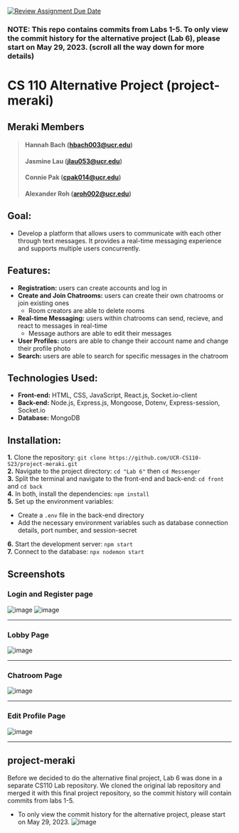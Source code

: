 [![Review Assignment Due Date](https://classroom.github.com/assets/deadline-readme-button-24ddc0f5d75046c5622901739e7c5dd533143b0c8e959d652212380cedb1ea36.svg)](https://classroom.github.com/a/w5ovOekq)

### **NOTE:** This repo contains commits from Labs 1-5. To only view the commit history for the alternative project (Lab 6), please start on May 29, 2023. (scroll all the way down for more details)

# CS 110 Alternative Project (project-meraki)
## Meraki Members
  > #### Hannah Bach (hbach003@ucr.edu)
  > #### Jasmine Lau (jlau053@ucr.edu)
  > #### Connie Pak (cpak014@ucr.edu)
  > #### Alexander Roh (aroh002@ucr.edu)

## Goal:
  - Develop a platform that allows users to communicate with each other through text messages. It provides a real-time messaging experience and supports multiple users concurrently.

## Features:
  - **Registration:** users can create accounts and log in
  - **Create and Join Chatrooms:** users can create their own chatrooms or join existing ones
      - Room creators are able to delete rooms
  - **Real-time Messaging:** users within chatrooms can send, recieve, and react to messages in real-time
      - Message authors are able to edit their messages
  - **User Profiles:** users are able to change their account name and change their profile photo
  - **Search:** users are able to search for specific messages in the chatroom

## Technologies Used:
  - **Front-end:** HTML, CSS, JavaScript, React.js, Socket.io-client
  - **Back-end:** Node.js, Express.js, Mongoose, Dotenv, Express-session, Socket.io
  - **Database:** MongoDB

## Installation:
  **1.** Clone the repository: `git clone https://github.com/UCR-CS110-S23/project-meraki.git` <br>
  **2.** Navigate to the project directory: `cd "Lab 6"` then `cd Messenger` <br>
  **3.** Split the terminal and navigate to the front-end and back-end: `cd front` and `cd back` <br>
  **4.** In both, install the dependencies: `npm install` <br>
  **5.** Set up the environment variables: <br>
  - Create a `.env` file in the back-end directory <br> 
  - Add the necessary environment variables such as database connection details, port number, and session-secret
  
  **6.** Start the development server: `npm start` <br>
  **7.** Connect to the database: `npx nodemon start` <br>
  
## Screenshots

### Login and Register page

![image](https://github.com/UCR-CS110-S23/project-meraki/assets/57569284/46d749e7-7e56-4b7c-be45-0993a7662a77)
![image](https://github.com/UCR-CS110-S23/project-meraki/assets/57569284/b46d6c27-14c3-46db-897d-4831ffc04866)

-----

### Lobby Page

![image](https://github.com/UCR-CS110-S23/project-meraki/assets/57569284/35feefd3-c80e-4cd6-b6f4-ec3015ba8c3b)

-----

### Chatroom Page

![image](https://github.com/UCR-CS110-S23/project-meraki/assets/57569284/4f1a713c-61fa-4b8c-ab1f-6e1d7f6162b8)

-----

### Edit Profile Page

![image](https://github.com/UCR-CS110-S23/project-meraki/assets/57569284/e2a4a545-73da-4c33-bd28-393d3240750e)

 ---
## **project-meraki**
  Before we decided to do the alternative final project, Lab 6 was done in a separate CS110 Lab repository. We cloned the original lab repository and merged it with this final project repository, so the commit history will contain commits from labs 1-5.
  * To only view the commit history for the alternative project, please start on May 29, 2023.
  ![image](https://github.com/UCR-CS110-S23/project-meraki/assets/57569284/510850da-fbe3-4b6a-a72d-a1190d921211)
